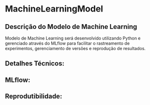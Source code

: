 # MachineLearningModel

## Descrição do Modelo de Machine Learning

Modelo de Machine Learning será desenvolvido utilizando Python e gerenciado através do MLflow para facilitar o rastreamento de experimentos, gerenciamento de versões e reprodução de resultados. 


## Detalhes Técnicos:



## MLflow:


## Reprodutibilidade:
